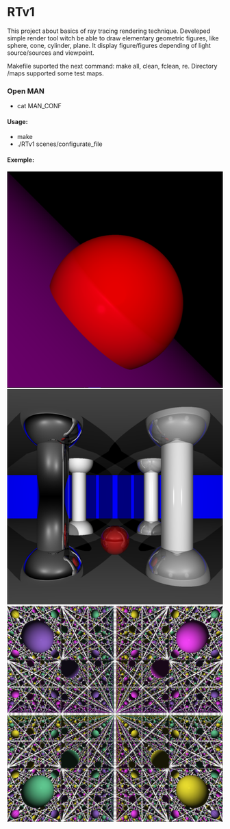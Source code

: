 # RTv1

This project about basics of ray tracing rendering technique. Develeped simple render tool witch be able to draw elementary geometric figures, like sphere, cone, cylinder, plane. It display figure/figures depending of light source/sources and viewpoint.

Makefile suported the next command: make all, clean, fclean, re.
Directory /maps supported some test maps.

### Open MAN
+ cat MAN_CONF

#### Usage:
+ make
+ ./RTv1 scenes/configurate_file

#### Exemple:
![Sphere](https://github.com/ishtvan-lucor/RTv1/blob/master/img/sphere.png?raw=true "Sphere + plane")
![Multi objects scene](https://github.com/ishtvan-lucor/RTv1/blob/master/img/multi_scene.png?raw=true "Multi objects scene")
![Mirror room](https://github.com/ishtvan-lucor/RTv1/blob/master/img/mirror_room.png?raw=true "Mirror room")
